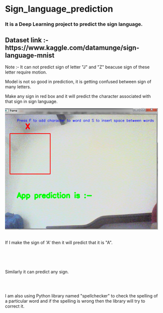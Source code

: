 # Sign_language_prediction

<h3> It is a Deep Learning project to predict the sign language.</h3>
<h2>Dataset link :- https://www.kaggle.com/datamunge/sign-language-mnist </h2>
<p>Note :- It can not predict sign of letter "J" and "Z" beacuse sign of these letter require motion. </p>
<p>Model is not so good in prediction, it is getting confused between sign of many letters.</p>
<p>Make any sign in red box and  it will predict the character associated with that sign in sign language.</p>
<span>
  <img src="interface.png" width="700" height:"500" title="Starting interface">
</span>
<br>
<br>
<p>If I make the sign of 'A' then it will predict that it is "A". </p>
<br>
<br>
<br>
<p>Similarly it can predict any sign. </p>
<br>
<br>
<p>I am also using Python library named "spellchecker" to check the spelling of a particular word and if the spelling is wrong then the library will try to correct it.</p>
